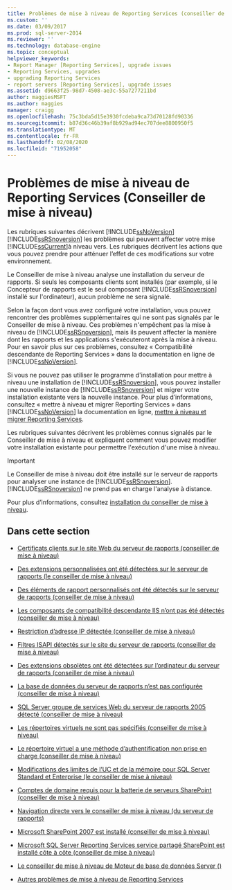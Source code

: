 ```yaml
---
title: Problèmes de mise à niveau de Reporting Services (conseiller de mise à niveau) | Microsoft Docs
ms.custom: ''
ms.date: 03/09/2017
ms.prod: sql-server-2014
ms.reviewer: ''
ms.technology: database-engine
ms.topic: conceptual
helpviewer_keywords:
- Report Manager [Reporting Services], upgrade issues
- Reporting Services, upgrades
- upgrading Reporting Services
- report servers [Reporting Services], upgrade issues
ms.assetid: d9663f25-98d7-4508-ae3c-55a7277211bd
author: maggiesMSFT
ms.author: maggies
manager: craigg
ms.openlocfilehash: 75c3bda5d15e3930fcdeba9ca73d70128fd90336
ms.sourcegitcommit: b87d36c46b39af8b929ad94ec707dee8800950f5
ms.translationtype: MT
ms.contentlocale: fr-FR
ms.lasthandoff: 02/08/2020
ms.locfileid: "71952058"
---
```

# <a name="reporting-services-upgrade-issues-upgrade-advisor"></a>Problèmes de mise à niveau de Reporting Services (Conseiller de mise à niveau)
  Les rubriques suivantes décrivent [!INCLUDE[ssNoVersion](../../includes/ssnoversion-md.md)] [!INCLUDE[ssRSnoversion](../../includes/ssrsnoversion-md.md)] les problèmes qui peuvent affecter votre mise [!INCLUDE[ssCurrent](../../includes/sscurrent-md.md)]à niveau vers. Les rubriques décrivent les actions que vous pouvez prendre pour atténuer l’effet de ces modifications sur votre environnement.  
  
 Le Conseiller de mise à niveau analyse une installation du serveur de rapports. Si seuls les composants clients sont installés (par exemple, si le Concepteur de rapports est le seul composant [!INCLUDE[ssRSnoversion](../../includes/ssrsnoversion-md.md)] installé sur l'ordinateur), aucun problème ne sera signalé.  
  
 Selon la façon dont vous avez configuré votre installation, vous pouvez rencontrer des problèmes supplémentaires qui ne sont pas signalés par le Conseiller de mise à niveau. Ces problèmes n'empêchent pas la mise à niveau de [!INCLUDE[ssRSnoversion](../../includes/ssrsnoversion-md.md)], mais ils peuvent affecter la manière dont les rapports et les applications s'exécuteront après la mise à niveau. Pour en savoir plus sur ces problèmes, consultez « Compatibilité descendante de Reporting Services » dans la documentation en ligne de [!INCLUDE[ssNoVersion](../../includes/ssnoversion-md.md)].  
  
 Si vous ne pouvez pas utiliser le programme d'installation pour mettre à niveau une installation de [!INCLUDE[ssRSnoversion](../../includes/ssrsnoversion-md.md)], vous pouvez installer une nouvelle instance de [!INCLUDE[ssRSnoversion](../../includes/ssrsnoversion-md.md)] et migrer votre installation existante vers la nouvelle instance. Pour plus d’informations, consultez « mettre à niveau et migrer Reporting Services » dans [!INCLUDE[ssNoVersion](../../includes/ssnoversion-md.md)] la documentation en ligne, [mettre à niveau et migrer Reporting Services](../../reporting-services/install-windows/upgrade-and-migrate-reporting-services.md).  
  
 Les rubriques suivantes décrivent les problèmes connus signalés par le Conseiller de mise à niveau et expliquent comment vous pouvez modifier votre installation existante pour permettre l'exécution d'une mise à niveau.  
  
> [!IMPORTANT]  
>  Le Conseiller de mise à niveau doit être installé sur le serveur de rapports pour analyser une instance de [!INCLUDE[ssRSnoversion](../../includes/ssrsnoversion-md.md)]. 
  [!INCLUDE[ssRSnoversion](../../includes/ssrsnoversion-md.md)] ne prend pas en charge l'analyse à distance.  
>   
>  Pour plus d’informations, consultez [installation du conseiller de mise à niveau](../../../2014/sql-server/install/installing-upgrade-advisor.md).  
  
## <a name="in-this-section"></a>Dans cette section  
  
-   [Certificats clients sur le site Web du serveur de rapports &#40;conseiller de mise à niveau&#41;](../../../2014/sql-server/install/client-certificates-on-the-report-server-web-site-upgrade-advisor.md)  
  
-   [Des extensions personnalisées ont été détectées sur le serveur de rapports &#40;le conseiller de mise à niveau&#41;](../../../2014/sql-server/install/custom-extensions-were-detected-on-the-report-server-upgrade-advisor.md)  
  
-   [Des éléments de rapport personnalisés ont été détectés sur le serveur de rapports &#40;conseiller de mise à niveau&#41;](../../../2014/sql-server/install/custom-report-items-were-detected-on-the-report-server-upgrade-advisor.md)  
  
-   [Les composants de compatibilité descendante IIS n’ont pas été détectés &#40;conseiller de mise à niveau&#41;](../../../2014/sql-server/install/iis-backward-compatibility-components-were-not-detected-upgrade-advisor.md)  
  
-   [Restriction d’adresse IP détectée &#40;conseiller de mise à niveau&#41;](../../../2014/sql-server/install/ip-address-restriction-detected-upgrade-advisor.md)  
  
-   [Filtres ISAPI détectés sur le site du serveur de rapports &#40;conseiller de mise à niveau&#41;](../../../2014/sql-server/install/isapi-filters-detected-on-the-report-server-site-upgrade-advisor.md)  
  
-   [Des extensions obsolètes ont été détectées sur l’ordinateur du serveur de rapports &#40;conseiller de mise à niveau&#41;](../../../2014/sql-server/install/obsolete-extensions-were-detected-on-the-report-server-computer-upgrade-advisor.md)  
  
-   [La base de données du serveur de rapports n’est pas configurée &#40;conseiller de mise à niveau&#41;](../../../2014/sql-server/install/report-server-database-is-not-configured-upgrade-advisor.md)  
  
-   [SQL Server groupe de services Web du serveur de rapports 2005 détecté &#40;conseiller de mise à niveau&#41;](../../../2014/sql-server/install/sql-server-2005-report-server-web-service-group-detected-upgrade-advisor.md)  
  
-   [Les répertoires virtuels ne sont pas spécifiés &#40;conseiller de mise à niveau&#41;](../../../2014/sql-server/install/virtual-directories-are-unspecified-upgrade-advisor.md)  
  
-   [Le répertoire virtuel a une méthode d’authentification non prise en charge &#40;conseiller de mise à niveau&#41;](../../../2014/sql-server/install/virtual-directory-has-unsupported-authentication-method-upgrade-advisor.md)  
  
-   [Modifications des limites de l’UC et de la mémoire pour SQL Server Standard et Enterprise &#40;le conseiller de mise à niveau&#41;](../../../2014/sql-server/install/cpu-memory-limits-changes-sql-server-standard-enterprise-upgrade-advisor.md)  
  
-   [Comptes de domaine requis pour la batterie de serveurs SharePoint &#40;conseiller de mise à niveau&#41;](../../../2014/sql-server/install/domain-accounts-required-for-sharepoint-farm-upgrade-advisor.md)  
  
-   [Navigation directe vers le conseiller de mise à niveau &#40;du serveur de rapports&#41;](../../../2014/sql-server/install/direct-browsing-to-report-server-upgrade-advisor.md)  
  
-   [Microsoft SharePoint 2007 est installé &#40;conseiller de mise à niveau&#41;](../../../2014/sql-server/install/microsoft-sharepoint-2007-is-installed-upgrade-advisor.md)  
  
-   [Microsoft SQL Server Reporting Services service partagé SharePoint est installé côte à côte &#40;conseiller de mise à niveau&#41;](../../../2014/sql-server/install/sql-server-reporting-services-sharepoint-shared-service-side-by-side-upgrade-advisor.md)  
  
-   [Le conseiller de mise à niveau de Moteur de base de données Server &#40;&#41;](../../../2014/sql-server/install/incompatible-database-engine-server-collation-upgrade-advisor.md)  
  
-   [Autres problèmes de mise à niveau de Reporting Services](../../../2014/sql-server/install/other-reporting-services-upgrade-issues.md)  
  
  
